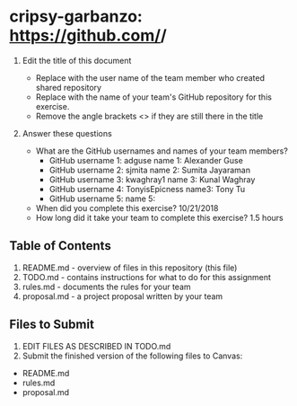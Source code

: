 # cripsy-garbanzo: https://github.com/<adguse>/<cripsy-garbanzo>

1. Edit the title of this document
   * Replace <UserName> with the user name of the team member who created shared repository
   * Replace <GitHubRepositoryName> with the name of your team's GitHub repository for this exercise.
   * Remove the angle brackets <> if they are still there in the title

2. Answer these questions
   * What are the GitHub usernames and names of your team members?
       * GitHub username 1: adguse      name 1: Alexander Guse
       * GitHub username 2: sjmita      name 2: Sumita Jayaraman
       * GitHub username 3: kwaghray1   name 3: Kunal Waghray
       * GitHub username 4: TonyisEpicness name3: Tony Tu
       * GitHub username 5:       name 5:
   * When did you complete this exercise? 10/21/2018
   * How long did it take your team to complete this exercise? 1.5 hours

## Table of Contents

1. README.md - overview of files in this repository (this file)
2. TODO.md - contains instructions for what to do for this assignment
3. rules.md - documents the rules for your team
4. proposal.md - a project proposal written by your team

## Files to Submit

1. EDIT FILES AS DESCRIBED IN TODO.md
2. Submit the finished version of the following files to Canvas:

* README.md
* rules.md
* proposal.md
